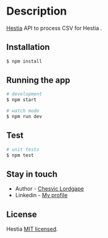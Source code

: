 
# Description

[Hestia](https://github.com/lordgape/hestia) API to process CSV for Hestia .

## Installation

```bash
$ npm install
```

## Running the app

```bash
# development
$ npm start

# watch mode
$ npm run dev
```

## Test

```bash
# unit tests
$ npm test
```



## Stay in touch

- Author - [Chesvic Lordgape](https://github.com/lordgape)
- Linkedin - [My profile](https://www.linkedin.com/in/chesvic-lordgape/)

## License

Hestia [MIT licensed](LICENSE).
